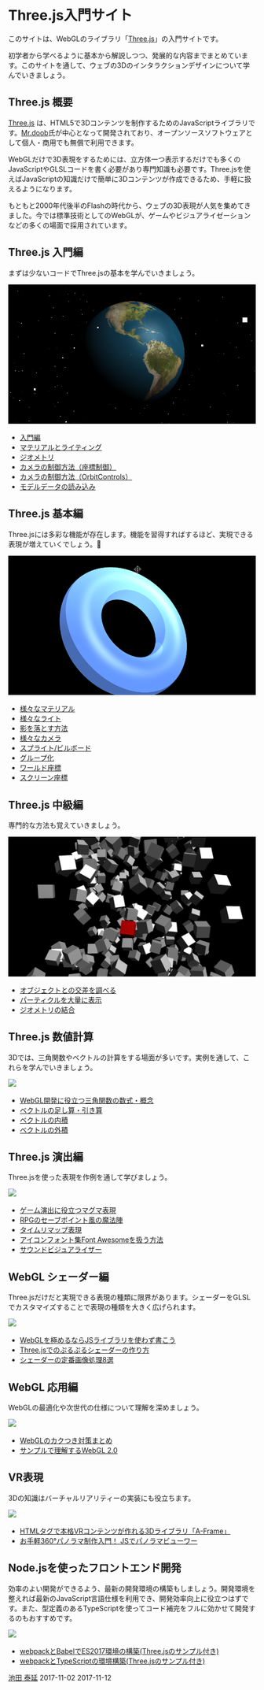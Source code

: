 # Three.js入門サイト

このサイトは、WebGLのライブラリ「[Three.js](https://threejs.org)」の入門サイトです。

初学者から学べるように基本から解説しつつ、発展的な内容までまとめています。このサイトを通して、ウェブの3Dのインタラクションデザインについて学んでいきましょう。




## Three.js 概要

[Three.js](http://www.createjs.com) は、HTML5で3Dコンテンツを制作するためのJavaScriptライブラリです。[Mr.doob](http://mrdoob.com)氏が中心となって開発されており、オープンソースソフトウェアとして個人・商用でも無償で利用できます。

WebGLだけで3D表現をするためには、立方体一つ表示するだけでも多くのJavaScriptやGLSLコードを書く必要があり専門知識も必要です。Three.jsを使えばJavaScriptの知識だけで簡単に3Dコンテンツが作成できるため、手軽に扱えるようになります。

もともと2000年代後半のFlashの時代から、ウェブの3D表現が人気を集めてきました。今では標準技術としてのWebGLが、ゲームやビジュアライゼーションなどの多くの場面で採用されています。


## Three.js 入門編

まずは少ないコードでThree.jsの基本を学んでいきましょう。

![](../imgs/camera_orbitcontrols.png)

- [入門編](quickstart.md)
- [マテリアルとライティング](material_basic.md)
- [ジオメトリ](geometry_general.md)
- [カメラの制御方法（座標制御）](camera_position.md)
- [カメラの制御方法（OrbitControls）](camera_orbitcontrols.md)
- [モデルデータの読み込み](model_basic.md)

## Three.js 基本編

Three.jsには多彩な機能が存在します。機能を習得すればするほど、実現できる表現が増えていくでしょう。


![](../imgs/material_variation_toon.png)


- [様々なマテリアル](material_variation.md)
- [様々なライト](light_variation.md)
- [影を落とす方法](light_shadowmap.md)
- [様々なカメラ](camera_variation.md)
- [スプライト/ビルボード](sprite.md)
- [グループ化](object_group.md)
- [ワールド座標](position_world.md)
- [スクリーン座標](position_project.md)

## Three.js 中級編

専門的な方法も覚えていきましょう。

![](../imgs/raycast.png)

- [オブジェクトとの交差を調べる](raycast.md)
- [パーティクルを大量に表示](points.md)
- [ジオメトリの結合](geometry_merge.md)

## Three.js 数値計算

3Dでは、三角関数やベクトルの計算をする場面が多いです。実例を通して、これらを学んでいきましょう。

![](https://ics.media/wp-content/uploads/2016/08/1601_trigonometric_function1.jpg)


- [WebGL開発に役立つ三角関数の数式・概念](https://ics.media/entry/10657)
- [ベクトルの足し算・引き算](https://ics.media/entry/15043)
- [ベクトルの内積](https://ics.media/entry/15321)
- [ベクトルの外積](https://ics.media/entry/15467)

## Three.js 演出編

Three.jsを使った表現を作例を通して学びましょう。

![](https://ics.media/wp-content/uploads/2016/11/160907_magma_effect.jpg)

- [ゲーム演出に役立つマグマ表現](https://ics.media/entry/13973)
- [RPGのセーブポイント風の魔法陣](https://ics.media/entry/11401)
- [タイムリマップ表現](https://ics.media/entry/7162)
- [アイコンフォント集Font Awesomeを扱う方法](https://ics.media/entry/8385)
- [サウンドビジュアライザー](https://ics.media/entry/9105)


## WebGL シェーダー編

Three.jsだけだと実現できる表現の種類に限界があります。シェーダーをGLSLでカスタマイズすることで表現の種類を大きく広げられます。

![](https://ics.media/wp-content/uploads/2015/03/150311_eyecatch.png)

- [WebGLを極めるならJSライブラリを使わず書こう](https://ics.media/entry/2663)
- [Three\.jsでのぷるぷるシェーダーの作り方](https://ics.media/entry/3228)
- [シェーダーの定番画像処理8選](https://ics.media/entry/5535)


## WebGL 応用編

WebGLの最適化や次世代の仕様について理解を深めましょう。


![](https://ics.media/wp-content/uploads/2017/07/170706_webgl2_eyecatch.png)

- [WebGLのカクつき対策まとめ](https://ics.media/entry/12930)
- [サンプルで理解するWebGL 2\.0](https://ics.media/entry/16060)


## VR表現

3Dの知識はバーチャルリアリティーの実装にも役立ちます。

![](https://ics.media/wp-content/uploads/2017/01/170112_panorama_eye.jpg)

- [HTMLタグで本格VRコンテンツが作れる3Dライブラリ「A\-Frame」](https://ics.media/entry/13401)
- [お手軽360°パノラマ制作入門！ JSでパノラマビューワー](https://ics.media/entry/14490)


## Node.jsを使ったフロントエンド開発

効率のよい開発ができるよう、最新の開発環境の構築もしましょう。開発環境を整えれば最新のJavaScript言語仕様を利用でき、開発効率向上に役立つはずです。また、型定義のあるTypeScriptを使ってコード補完をフルに効かせて開発するのもおすすめです。

![](https://ics.media/wp-content/uploads/2017/08/170808_eyecatch_webpack_typescript.jpg)

- [webpackとBabelでES2017環境の構築\(Three\.jsのサンプル付き\)](https://ics.media/entry/16028)
- [webpackとTypeScriptの環境構築\(Three\.jsのサンプル付き\)](https://ics.media/entry/16329)


<article-author>[池田 泰延](https://twitter.com/clockmaker)</article-author>
<article-date-published>2017-11-02</article-date-published>
<article-date-modified>2017-11-12</article-date-modified>
